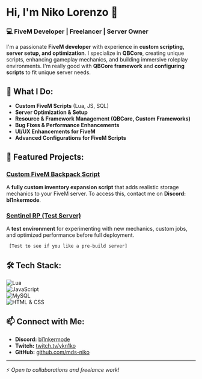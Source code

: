 # Hi, I'm Niko Lorenzo 👋

### 💻 FiveM Developer | Freelancer | Server Owner

I'm a passionate **FiveM developer** with experience in **custom scripting, server setup, and optimization**. I specialize in **QBCore**, creating unique scripts, enhancing gameplay mechanics, and building immersive roleplay environments. I'm really good with **QBCore framework** and **configuring scripts** to fit unique server needs.

## 🚀 What I Do:
- **Custom FiveM Scripts** (Lua, JS, SQL)
- **Server Optimization & Setup**
- **Resource & Framework Management (QBCore, Custom Frameworks)**
- **Bug Fixes & Performance Enhancements**
- **UI/UX Enhancements for FiveM**
- **Advanced Configurations for FiveM Scripts**

## 📂 Featured Projects:
### [Custom FiveM Backpack Script](https://discord.gg/WJhDWRDz5n)
A **fully custom inventory expansion script** that adds realistic storage mechanics to your FiveM server. To access this, contact me on **Discord: bl1nkermode**.

### [Sentinel RP (Test Server)](https://discord.gg/WJhDWRDz5n)
A **test environment** for experimenting with new mechanics, custom jobs, and optimized performance before full deployment.
    
     
     [Test to see if you like a pre-build server]

## 🛠️ Tech Stack:
![Lua](https://img.shields.io/badge/Lua-%232C2D72.svg?style=flat&logo=lua&logoColor=white)  
![JavaScript](https://img.shields.io/badge/JavaScript-%23F7DF1E.svg?style=flat&logo=javascript&logoColor=black)  
![MySQL](https://img.shields.io/badge/MySQL-%234479A1.svg?style=flat&logo=mysql&logoColor=white)  
![HTML & CSS](https://img.shields.io/badge/HTML%2FCSS-%23E34F26.svg?style=flat&logo=html5&logoColor=white)

## 📫 Connect with Me:
- **Discord:** [bl1nkermode](https://discord.gg/WJhDWRDz5n)
- **Twitch:** [twitch.tv/ykn1ko](https://twitch.tv/ykn1ko)
- **GitHub:** [github.com/mds-niko](https://github.com/mds-niko)

---
⚡ *Open to collaborations and freelance work!*
